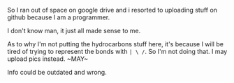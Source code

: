So I ran out of space on google drive and i resorted to uploading stuff on github because I am a programmer.    

I don't know man, it just all made sense to me.   



As to why I'm not putting the hydrocarbons stuff here, it's because I will be tired of trying to represent the bonds with `| \ /`. So I'm not doing that. I may upload pics instead. ~MAY~

Info could be outdated and wrong.
